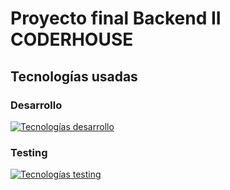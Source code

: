 # Proyecto final Backend II CODERHOUSE

## Tecnologías usadas

### Desarrollo

[![Tecnologías desarrollo](https://skillicons.dev/icons?i=js,nodejs,express,mongodb&perline=5)](https://skillicons.dev)

### Testing

[![Tecnologías testing](https://skillicons.dev/icons?i=jest,postman&perline=5)](https://skillicons.dev)
